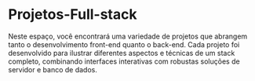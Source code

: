 # Projetos-Full-stack
Neste espaço, você encontrará uma variedade de projetos que abrangem tanto o desenvolvimento front-end quanto o back-end. Cada projeto foi desenvolvido para ilustrar diferentes aspectos e técnicas de um stack completo, combinando interfaces interativas com robustas soluções de servidor e banco de dados.
